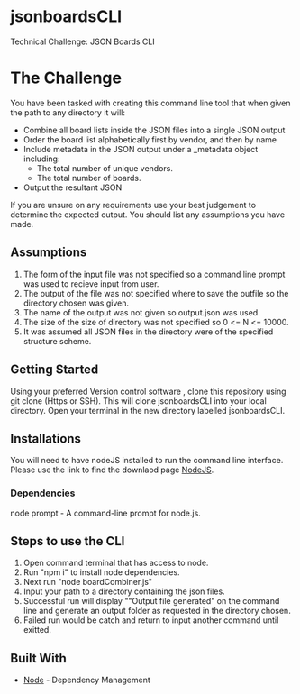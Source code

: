 # jsonboardsCLI
Technical Challenge: JSON Boards CLI

# The Challenge

You have been tasked with creating this command line tool that when given the path to any directory it will:

* Combine all board lists inside the JSON files into a single JSON output
* Order the board list alphabetically first by vendor, and then by name
* Include metadata in the JSON output under a _metadata object including:
  * The total number of unique vendors.
  * The total number of boards.
* Output the resultant JSON

If you are unsure on any requirements use your best judgement to determine the expected output. You should list any assumptions you have made.

## Assumptions
1. The form of the input file was not specified so a command line prompt was used to recieve input from user.
2. The output of the file was not specified where to save the outfile so the directory chosen was given.
3. The name of the output was not given so output.json was used.
4. The size of the size of directory was not specified so 0 <= N <= 10000.
5. It was assumed all JSON files in the directory were of the specified structure scheme.

## Getting Started 
Using your preferred Version control software , clone this repository using git clone (Https or SSH).
This will clone jsonboardsCLI into your local directory. Open your terminal in the new directory labelled jsonboardsCLI.

## Installations
You will need to have nodeJS installed to run the command line interface.
Please use the link to find the downlaod page [NodeJS](https://nodejs.org/en/download/).

### Dependencies
node prompt - A command-line prompt for node.js.

## Steps to use the CLI
1. Open command terminal that has access to node. 
2. Run "npm i" to install node dependencies.
3. Next run "node boardCombiner.js"
4. Input your path to a directory containing the json files.
5. Successful run will display ""Output file generated" on the command line and generate an output folder as requested in the directory chosen.
6. Failed run would be catch and return to input another command until exitted.

## Built With
* [Node](https://nodejs.org/en/) - Dependency Management

